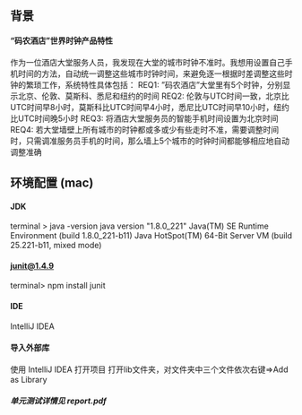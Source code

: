 ## 背景
#### “码农酒店”世界时钟产品特性
作为一位酒店大堂服务人员，我发现在大堂的城市时钟不准时。我想用设置自己手机时间的方法，自动统一调整这些城市时钟时间，来避免逐一根据时差调整这些时钟的繁琐工作，系统特性具体包括：
REQ1: ”码农酒店”大堂里有5个时钟，分别显示北京、伦敦、莫斯科、悉尼和纽约的时间
REQ2: 伦敦与UTC时间一致，北京比UTC时间早8小时，莫斯科比UTC时间早4小时，悉尼比UTC时间早10小时，纽约比UTC时间晚5小时
REQ3: 将酒店大堂服务员的智能手机时间设置为北京时间
REQ4: 若大堂墙壁上所有城市的时钟都或多或少有些走时不准，需要调整时间时，只需调准服务员手机的时间，那么墙上5个城市的时钟时间都能够相应地自动调整准确


## 环境配置 (mac)

#### JDK

terminal > java -version
java version "1.8.0_221"
Java(TM) SE Runtime Environment (build 1.8.0_221-b11)
Java HotSpot(TM) 64-Bit Server VM (build 25.221-b11, mixed mode)

#### junit@1.4.9
terminal> npm install junit

#### IDE
IntelliJ IDEA 

#### 导入外部库
使用 IntelliJ IDEA 打开项目
打开lib文件夹，对文件夹中三个文件依次右键=>Add as Library



##### 单元测试详情见 report.pdf